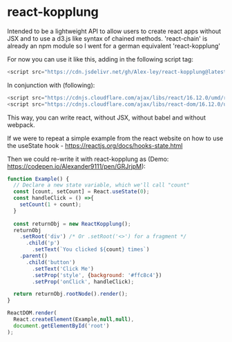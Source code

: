 # react-kopplung
Intended to be a lightweight API to allow users to create react apps without JSX and to use a d3.js like syntax of chained methods. 'react-chain' is already an npm module so I went for a german equivalent 'react-kopplung'

For now you can use it like this, adding in the following script tag:

```js
<script src="https://cdn.jsdelivr.net/gh/Alex-ley/react-kopplung@latest/ReactKopplung.js" />
```

In conjunction with (following):

```js
<script src="https://cdnjs.cloudflare.com/ajax/libs/react/16.12.0/umd/react.production.min.js" />
<script src="https://cdnjs.cloudflare.com/ajax/libs/react-dom/16.12.0/umd/react-dom.production.min.js" />
```

This way, you can write react, without JSX, without babel and without webpack.

If we were to repeat a simple example from the react website on how to use the useState hook - https://reactjs.org/docs/hooks-state.html

Then we could re-write it with react-kopplung as (Demo: https://codepen.io/Alexander9111/pen/GRJrjpM):

```js
function Example() {
  // Declare a new state variable, which we'll call "count"
  const [count, setCount] = React.useState(0);
  const handleClick = () =>{
    setCount(1 + count);
  }
  
  const returnObj = new ReactKopplung();
  returnObj
    .setRoot('div') /* Or .setRoot('<>') for a fragment */
      .child('p')
        .setText(`You clicked ${count} times`)
    .parent()
      .child('button')
        .setText('Click Me')
        .setProp('style', {background: '#ffc8c4'})
        .setProp('onClick', handleClick);

  return returnObj.rootNode().render();
}

ReactDOM.render(
  React.createElement(Example,null,null),
  document.getElementById('root')
);
```
